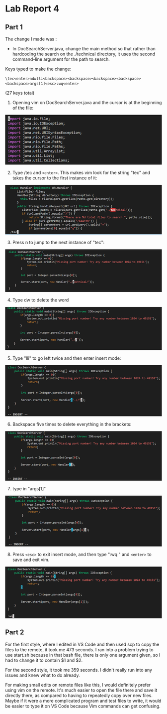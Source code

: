 # Lab Report 4

## Part 1

The change I made was :
* In DocSearchServer.java, change the main method so that rather than hardcoding the search on the ./technical directory, it uses the second command-line argument for the path to search.


Keys typed to make the change: 

```
\tec<enter>ndwlli<backspace><backspace><backspace><backspace><backspace>args[1]<esc>:wq<enter>

```

(27 keys total)

1. Opening vim on DocSearchServer.java and the cursor is at the beginning of the file:

![Image](Picture1.png)

2. Type /tec and `<enter>`. This makes vim look for the string "tec" and takes the cursor to the first instance of it:

![Image](Picture2.png)

3. Press n to jump to the next instance of "tec":

![Image](Picture3.png)

4. Type dw to delete the word

![Image](Picture4.png)

5. Type "lli" to go left twice and then enter insert mode:

![Image](Picture5.png)

6. Backspace five times to delete everything in the brackets:

![Image](Picture6.png)

7. type in "args[1]"

![Image](Picture7.png)

8. Press `<esc>` to exit insert mode, and then type ":wq " and `<enter>` to save and exit vim.

![Image](Picture8.png)


## Part 2

For the first style, where I edited in VS Code and then used scp to copy the files to the remote, it took me 473 seconds. I ran into a problem trying to use start.sh because in that bash file, there is only one argument given, so I had to change it to contain $1 and $2.

For the second style, it took me 359 seconds. I didn't really run into any issues and knew what to do already.

For making small edits on remote files like this, I would definitely prefer using vim on the remote. It's much easier to open the file there and save it directly there, as compared to having to repeatedly copy over new files. Maybe if it were a more complicated program and test files to write, it would be easier to type it on VS Code because Vim commands can get confusing.